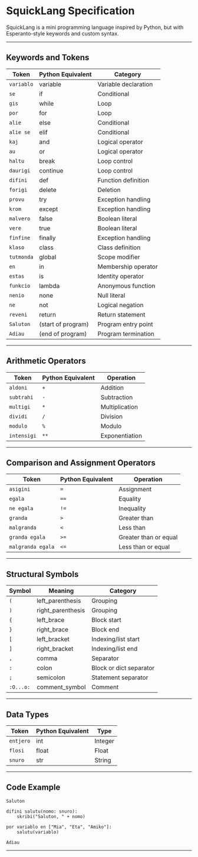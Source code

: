 # SquickLang Specification

SquickLang is a mini programming language inspired by Python, but with Esperanto-style keywords and custom syntax.

---

## Keywords and Tokens

| Token        | Python Equivalent  | Category               |
|--------------|--------------------|------------------------|
| `variablo`   | variable           | Variable declaration   |
| `se`         | if                 | Conditional            |
| `gis`        | while              | Loop                   |
| `por`        | for                | Loop                   |
| `alie`       | else               | Conditional            |
| `alie se`    | elif               | Conditional            |
| `kaj`        | and                | Logical operator       |
| `au`         | or                 | Logical operator       |
| `haltu`      | break              | Loop control           |
| `daurigi`    | continue           | Loop control           |
| `difini`     | def                | Function definition    |
| `forigi`     | delete             | Deletion               |
| `provu`      | try                | Exception handling     |
| `krom`       | except             | Exception handling     |
| `malvero`    | false              | Boolean literal        |
| `vere`       | true               | Boolean literal        |
| `finfine`    | finally            | Exception handling     |
| `klaso`      | class              | Class definition       |
| `tutmonda`   | global             | Scope modifier         |
| `en`         | in                 | Membership operator    |
| `estas`      | is                 | Identity operator      |
| `funkcio`    | lambda             | Anonymous function     |
| `nenio`      | none               | Null literal           |
| `ne`         | not                | Logical negation       |
| `reveni`     | return             | Return statement       |
| `Saluton`    | (start of program) | Program entry point    |
| `Adiau`      | (end of program)   | Program termination    |

---

## Arithmetic Operators

| Token        | Python Equivalent | Operation         |
|--------------|-------------------|-------------------|
| `aldoni`     | `+`               | Addition          |
| `subtrahi`   | `-`               | Subtraction       |
| `multigi`    | `*`               | Multiplication    |
| `dividi`     | `/`               | Division          |
| `modulo`     | `%`               | Modulo            |
| `intensigi`  | `**`              | Exponentiation    |

---

## Comparison and Assignment Operators

| Token              | Python Equivalent | Operation              |
|--------------------|-------------------|------------------------|
| `asigini`          | `=`               | Assignment             |
| `egala`            | `==`              | Equality               |
| `ne egala`         | `!=`              | Inequality             |
| `granda`           | `>`               | Greater than           |
| `malgranda`        | `<`               | Less than              |
| `granda egala`     | `>=`              | Greater than or equal  |
| `malgranda egala`  | `<=`              | Less than or equal     |

---

## Structural Symbols

| Symbol   | Meaning              | Category               |
|----------|----------------------|------------------------|
| `(`      | left_parenthesis     | Grouping               |
| `)`      | right_parenthesis    | Grouping               |
| `{`      | left_brace           | Block start            |
| `}`      | right_brace          | Block end              |
| `[`      | left_bracket         | Indexing/list start    |
| `]`      | right_bracket        | Indexing/list end      |
| `,`      | comma                | Separator              |
| `:`      | colon                | Block or dict separator|
| `;`      | semicolon            | Statement separator    |
| `:O...o:`| comment_symbol       | Comment                |

---

## Data Types

| Token     | Python Equivalent | Type        |
|-----------|-------------------|-------------|
| `entjero` | int               | Integer     |
| `flosi`   | float             | Float       |
| `snuro`   | str               | String      |

---

## Code Example

```squick
Saluton

difini salutu(nomo: snuro):
    skribi("Saluton, " + nomo)

por variablo en ["Mia", "Eta", "Amiko"]:
    salutu(variablo)

Adiau
```

---